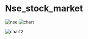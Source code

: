 # Nse_stock_market     


![nse](https://github.com/user-attachments/assets/0044e967-bed4-426d-b037-6a0eec97f791)
![chart](https://github.com/user-attachments/assets/940ce96a-b9eb-4409-9fad-565fa42da6bf)


![chart2](https://github.com/user-attachments/assets/9409a560-d908-4a48-ba95-25e38752d4b7)
